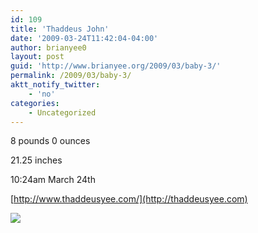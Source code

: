 ```yaml
---
id: 109
title: 'Thaddeus John'
date: '2009-03-24T11:42:04-04:00'
author: brianyee0
layout: post
guid: 'http://www.brianyee.org/2009/03/baby-3/'
permalink: /2009/03/baby-3/
aktt_notify_twitter:
    - 'no'
categories:
    - Uncategorized
---
```


8 pounds 0 ounces

21.25 inches

10:24am March 24th

[http://www.thaddeusyee.com/](http://thaddeusyee.com)

[![](https://i0.wp.com/www.brianyee.org/wp-content/uploads/2009/03/p-640-480-d2b3c933-e8de-4998-ab87-a8b7dbef6041.jpeg?resize=225%2C300)](https://i0.wp.com/www.brianyee.org/wp-content/uploads/2009/03/p-640-480-d2b3c933-e8de-4998-ab87-a8b7dbef6041.jpeg)